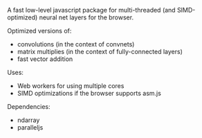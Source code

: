 

A fast low-level javascript package for multi-threaded (and SIMD-optimized) neural net layers for the browser.

Optimized versions of:
- convolutions (in the context of convnets)
- matrix multiplies (in the context of fully-connected layers)
- fast vector addition

Uses:
- Web workers for using multiple cores
- SIMD optimizations if the browser supports asm.js


Dependencies:
- ndarray
- paralleljs
